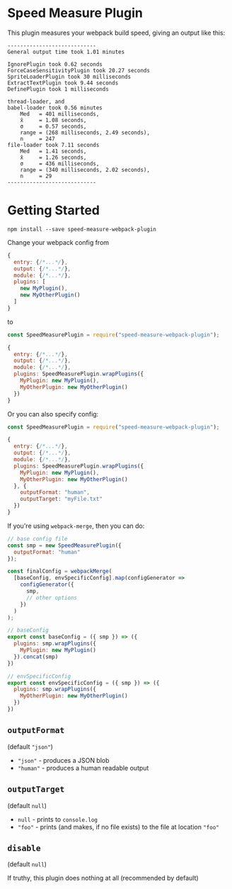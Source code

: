 # Speed Measure Plugin

This plugin measures your webpack build speed, giving an output like this:

```
----------------------------
General output time took 1.01 minutes

IgnorePlugin took 0.62 seconds
ForceCaseSensitivityPlugin took 20.27 seconds
SpriteLoaderPlugin took 30 milliseconds
ExtractTextPlugin took 9.44 seconds
DefinePlugin took 1 milliseconds

thread-loader, and
babel-loader took 0.56 minutes
    Med   = 401 milliseconds,
    x̄     = 1.08 seconds,
    σ     = 0.57 seconds,
    range = (268 milliseconds, 2.49 seconds),
    n     = 247
file-loader took 7.11 seconds
    Med   = 1.41 seconds,
    x̄     = 1.26 seconds,
    σ     = 436 milliseconds,
    range = (340 milliseconds, 2.02 seconds),
    n     = 29
----------------------------
```

# Getting Started

`npm install --save speed-measure-webpack-plugin`

Change your webpack config from

```javascript
{
  entry: {/*...*/},
  output: {/*...*/},
  module: {/*...*/},
  plugins: [
    new MyPlugin(),
    new MyOtherPlugin()
  ]
}
```

to

```javascript
const SpeedMeasurePlugin = require("speed-measure-webpack-plugin");

{
  entry: {/*...*/},
  output: {/*...*/},
  module: {/*...*/},
  plugins: SpeedMeasurePlugin.wrapPlugins({
    MyPlugin: new MyPlugin(),
    MyOtherPlugin: new MyOtherPlugin()
  })
}
```

Or you can also specify config:

```javascript
const SpeedMeasurePlugin = require("speed-measure-webpack-plugin");

{
  entry: {/*...*/},
  output: {/*...*/},
  module: {/*...*/},
  plugins: SpeedMeasurePlugin.wrapPlugins({
    MyPlugin: new MyPlugin(),
    MyOtherPlugin: new MyOtherPlugin()
  }, {
    outputFormat: "human",
    outputTarget: "myFile.txt"
  })
}
```

If you're using `webpack-merge`, then you can do:

```javascript
// base config file
const smp = new SpeedMeasurePlugin({
  outputFormat: "human"
});

const finalConfig = webpackMerge(
  [baseConfig, envSpecificConfig].map(configGenerator =>
    configGenerator({
      smp,
      // other options
    })
  )
);

// baseConfig
export const baseConfig = ({ smp }) => ({
  plugins: smp.wrapPlugins({
    MyPlugin: new MyPlugin()
  }).concat(smp)
})

// envSpecificConfig
export const envSpecificConfig = ({ smp }) => ({
  plugins: smp.wrapPlugins({
    MyOtherPlugin: new MyOtherPlugin()
  })
})
```

## `outputFormat` ##

(default `"json"`)

 * `"json"` - produces a JSON blob
 * `"human"` - produces a human readable output

## `outputTarget` ##

(default `null`)

 * `null` - prints to `console.log`
 * `"foo"` - prints (and makes, if no file exists) to the file at location `"foo"`

## `disable` ##

(default `null`)

If truthy, this plugin does nothing at all (recommended by default)
